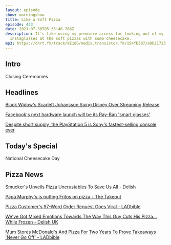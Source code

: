 ```yaml
---
layout: episode
show: morningshow
title: Like a Soft Pizza
episode: 433
date: 2021-07-30T05:35:46.766Z
description: It's like using my premiere access for looking out of my
  Instaglasses at the soft pizzas with some cheesecake.
mp3: https://chrt.fm/track/9E18G/media.transistor.fm/154fb387/a9b21723.mp3
---
```

## Intro

Closing Ceremonies

## Headlines

[Black Widow's Scarlett Johansson Suing Disney Over Streaming Release](https://gizmodo.com/black-widows-scarlett-johansson-is-suing-disney-over-th-1847387558)

[Facebook's next hardware launch will be its Ray-Ban 'smart glasses'](https://www.theverge.com/2021/7/29/22599599/facebook-ray-ban-smart-glasses-next-product-launch-specs)

[Despite short supply, the PlayStation 5 is Sony's fastest-selling console ever](https://www.polygon.com/2021/7/28/22597914/playstation-5-sales-numbers-million-fastest-selling-consoles-sony)

## Today's Special

National Cheesecake Day

## Pizza News

[Smucker's Unveils Pizza Uncrustables To Save Us All - Delish](https://apple.news/AAm0gb-psQd-WKBry6BSiTQ)

[Papa Murphy's is putting Fritos on pizza - The Takeout](https://apple.news/Ad9JkH5_ERcKRGrfscSA-vQ)

[Pizza Customer's 97-Word Order Request Goes Viral - LADbible](https://apple.news/AgIaO39YLQWKYj-9hHNENog)

[We've Got Mixed Emotions Towards The Way This Guy Cuts His Pizza... While Frozen - Delish UK](https://apple.news/A1LqhARxiSaionxN5ScByqg)

[Mum Stores McDonald's And Pizza For Two Years To Prove Takeaways 'Never Go Off' - LADbible](https://apple.news/AbihZ0dPXTfOu1AxP7R6HjA)